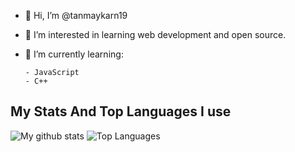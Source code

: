 - 👋 Hi, I’m @tanmaykarn19
- 👀 I’m interested in learning web development and open source. 
- 🌱 I’m currently learning:

      - JavaScript
      - C++
## My Stats And Top Languages I use
![My github stats](https://github-readme-stats.vercel.app/api?username=tanmaykarn19&show_icons=true&theme=merko) ![Top Languages](https://github-readme-stats.vercel.app/api/top-langs/?username=tanmaykarn19&layout=compact&theme=merko)



<!---
tanmaykarn19/tanmaykarn19 is a ✨ special ✨ repository because its `README.md` (this file) appears on your GitHub profile.
You can click the Preview link to take a look at your changes.
--->
